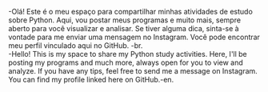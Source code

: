 
-Olá! Este é o meu espaço para compartilhar minhas atividades de estudo sobre Python. Aqui, vou postar meus programas e muito mais, sempre aberto para você visualizar e analisar. Se tiver alguma dica, sinta-se à vontade para me enviar uma mensagem no Instagram. Você pode encontrar meu perfil vinculado aqui no GitHub.
-br.                         
-Hello! This is my space to share my Python study activities. Here, I'll be posting my programs and much more, always open for you to view and analyze. If you have any tips, feel free to send me a message on Instagram. You can find my profile linked here on GitHub.-en.
